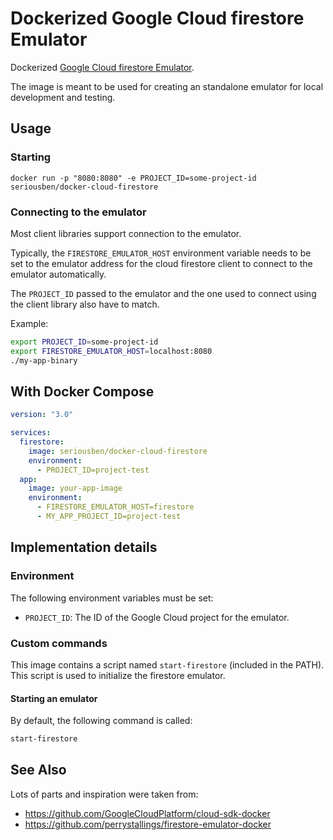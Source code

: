 # Dockerized Google Cloud firestore Emulator

Dockerized [Google Cloud firestore Emulator](https://cloud.google.com/sdk/gcloud/reference/beta/emulators/firestore/start/).

The image is meant to be used for creating an standalone emulator for local development and testing.

## Usage

### Starting

`docker run -p "8080:8080" -e PROJECT_ID=some-project-id seriousben/docker-cloud-firestore`

### Connecting to the emulator

Most client libraries support connection to the emulator.

Typically, the `FIRESTORE_EMULATOR_HOST` environment variable needs to be set to the emulator address for the cloud firestore client to connect 
to the emulator automatically.

The `PROJECT_ID` passed to the emulator and the one used to connect using the client library also have to match.

Example:

```sh
export PROJECT_ID=some-project-id
export FIRESTORE_EMULATOR_HOST=localhost:8080
./my-app-binary
```

## With Docker Compose

```yaml
version: "3.0"

services:
  firestore:
    image: seriousben/docker-cloud-firestore
    environment:
      - PROJECT_ID=project-test
  app:
    image: your-app-image
    environment:
      - FIRESTORE_EMULATOR_HOST=firestore
      - MY_APP_PROJECT_ID=project-test
```

## Implementation details

### Environment

The following environment variables must be set:

- `PROJECT_ID`: The ID of the Google Cloud project for the emulator.

### Custom commands

This image contains a script named `start-firestore` (included in the PATH). This script is used to initialize the firestore emulator.

#### Starting an emulator

By default, the following command is called:

```sh
start-firestore
```

## See Also

Lots of parts and inspiration were taken from:
* https://github.com/GoogleCloudPlatform/cloud-sdk-docker
* https://github.com/perrystallings/firestore-emulator-docker
